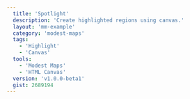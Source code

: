 ```yaml
---
  title: 'Spotlight'
  description: 'Create highlighted regions using canvas.'
  layout: 'mm-example'
  category: 'modest-maps'
  tags:
    - 'Highlight'
    - 'Canvas'
  tools:
    - 'Modest Maps'
    - 'HTML Canvas'
  version: 'v1.0.0-beta1'
  gist: 2689194
---
```

